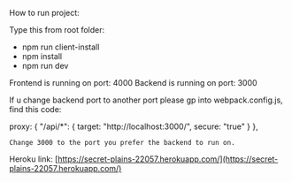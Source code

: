 How to run project:

Type this from root folder:

- npm run client-install
- npm install
- npm run dev



Frontend is running on port: 4000
Backend is running on port: 3000


If u change backend port to another port please gp into webpack.config.js, find this code:

proxy: {
      "/api/*": {
        target: "http://localhost:3000/",
        secure: "true"
      }
    },


    Change 3000 to the port you prefer the backend to run on.


Heroku link:
[https://secret-plains-22057.herokuapp.com/](https://secret-plains-22057.herokuapp.com/)